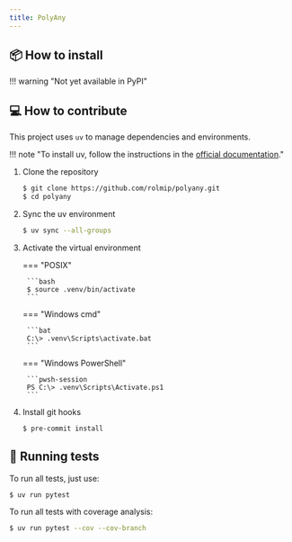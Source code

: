 ```yaml
---
title: PolyAny
---
```


## :package: How to install

!!! warning "Not yet available in PyPI"

## :computer: How to contribute

This project uses `uv` to manage dependencies and environments.

!!! note "To install uv, follow the instructions in the [official documentation](https://docs.astral.sh/uv/getting-started/installation/)."

1. Clone the repository

    ```bash
    $ git clone https://github.com/rolmip/polyany.git
    $ cd polyany
    ```

2. Sync the uv environment

    ```bash
    $ uv sync --all-groups
    ```

3. Activate the virtual environment

    === "POSIX"

        ```bash
        $ source .venv/bin/activate
        ```

    === "Windows cmd"

        ```bat
        C:\> .venv\Scripts\activate.bat
        ```

    === "Windows PowerShell"

        ```pwsh-session
        PS C:\> .venv\Scripts\Activate.ps1
        ```

4. Install git hooks

    ```bash
    $ pre-commit install
    ```

## :test_tube: Running tests

To run all tests, just use:

```bash
$ uv run pytest
```

To run all tests with coverage analysis:

```bash
$ uv run pytest --cov --cov-branch
```
